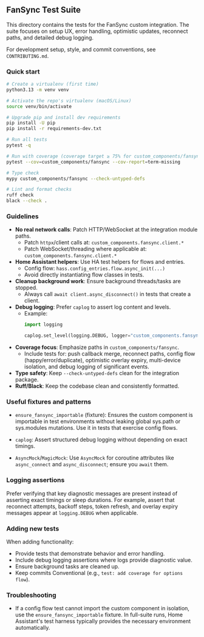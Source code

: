 <!--
SPDX-License-Identifier: Apache-2.0
Copyright (c) 2025 Trevor Baker, all rights reserved.
Licensed under the Apache License, Version 2.0 (the "License");
you may not use this file except in compliance with the License.
You may obtain a copy of the License at
  http://www.apache.org/licenses/LICENSE-2.0
Unless required by applicable law or agreed to in writing, software
distributed under the License is distributed on an "AS IS" BASIS,
WITHOUT WARRANTIES OR CONDITIONS OF ANY KIND, either express or implied.
See the License for the specific language governing permissions and
limitations under the License.
-->

## FanSync Test Suite

This directory contains the tests for the FanSync custom integration. The suite focuses on setup UX, error handling, optimistic updates, reconnect paths, and detailed debug logging.

For development setup, style, and commit conventions, see `CONTRIBUTING.md`.

### Quick start

```bash
# Create a virtualenv (first time)
python3.13 -m venv venv

# Activate the repo's virtualenv (macOS/Linux)
source venv/bin/activate

# Upgrade pip and install dev requirements
pip install -U pip
pip install -r requirements-dev.txt

# Run all tests
pytest -q

# Run with coverage (coverage target ≥ 75% for custom_components/fansync)
pytest --cov=custom_components/fansync --cov-report=term-missing

# Type check
mypy custom_components/fansync --check-untyped-defs

# Lint and format checks
ruff check
black --check .
```

### Guidelines

- **No real network calls**: Patch HTTP/WebSocket at the integration module paths.
  - Patch `httpx`/client calls at: `custom_components.fansync.client.*`
  - Patch WebSocket/threading where applicable at: `custom_components.fansync.client.*`
- **Home Assistant helpers**: Use HA test helpers for flows and entries.
  - Config flow: `hass.config_entries.flow.async_init(...)`
  - Avoid directly instantiating flow classes in tests.
- **Cleanup background work**: Ensure background threads/tasks are stopped.
  - Always call `await client.async_disconnect()` in tests that create a client.
- **Debug logging**: Prefer `caplog` to assert log content and levels.
  - Example:
    ```python
    import logging

    caplog.set_level(logging.DEBUG, logger="custom_components.fansync")
    ```
- **Coverage focus**: Emphasize paths in `custom_components/fansync`.
  - Include tests for: push callback merge, reconnect paths, config flow
    (happy/error/duplicate), optimistic overlay expiry, multi-device isolation,
    and debug logging of significant events.
- **Type safety**: Keep `--check-untyped-defs` clean for the integration package.
- **Ruff/Black**: Keep the codebase clean and consistently formatted.

### Useful fixtures and patterns

- `ensure_fansync_importable` (fixture): Ensures the custom component is importable
  in test environments without leaking global sys.path or sys.modules mutations.
  Use it in tests that exercise config flows.

- `caplog`: Assert structured debug logging without depending on exact timings.

- `AsyncMock`/`MagicMock`: Use `AsyncMock` for coroutine attributes like
  `async_connect` and `async_disconnect`; ensure you `await` them.

### Logging assertions

Prefer verifying that key diagnostic messages are present instead of asserting
exact timings or sleep durations. For example, assert that reconnect attempts,
backoff steps, token refresh, and overlay expiry messages appear at
`logging.DEBUG` when applicable.

### Adding new tests

When adding functionality:
- Provide tests that demonstrate behavior and error handling.
- Include debug logging assertions where logs provide diagnostic value.
- Ensure background tasks are cleaned up.
- Keep commits Conventional (e.g., `test: add coverage for options flow`).

### Troubleshooting

- If a config flow test cannot import the custom component in isolation, use the
  `ensure_fansync_importable` fixture. In full-suite runs, Home Assistant's test
  harness typically provides the necessary environment automatically.


